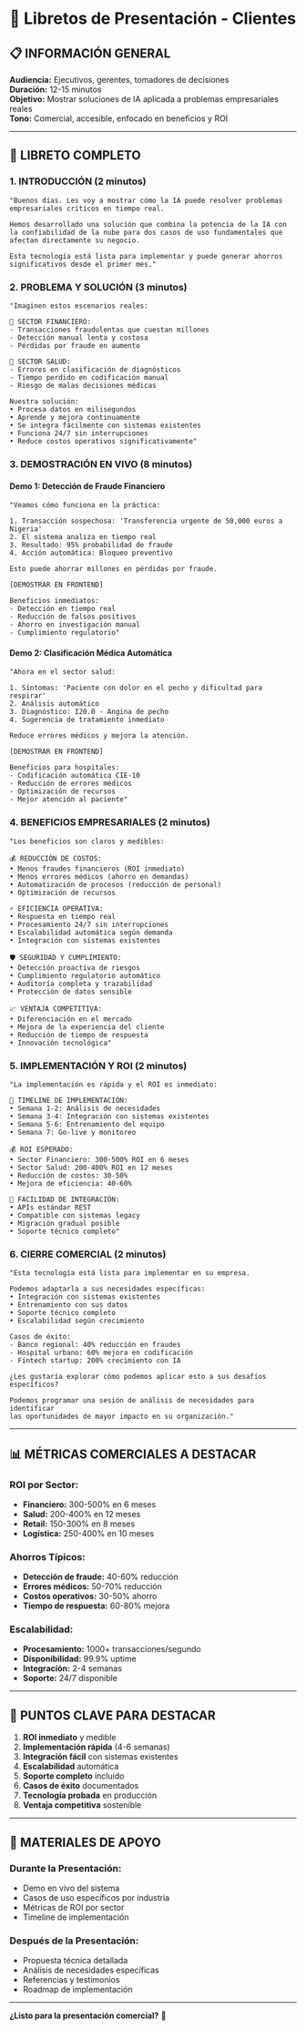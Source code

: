 # 🎯 Libretos de Presentación - Clientes

## 📋 **INFORMACIÓN GENERAL**

**Audiencia:** Ejecutivos, gerentes, tomadores de decisiones  
**Duración:** 12-15 minutos  
**Objetivo:** Mostrar soluciones de IA aplicada a problemas empresariales reales  
**Tono:** Comercial, accesible, enfocado en beneficios y ROI  

---

## 🎤 **LIBRETO COMPLETO**

### **1. INTRODUCCIÓN (2 minutos)**

```
"Buenos días. Les voy a mostrar cómo la IA puede resolver problemas 
empresariales críticos en tiempo real.

Hemos desarrollado una solución que combina la potencia de la IA con 
la confiabilidad de la nube para dos casos de uso fundamentales que 
afectan directamente su negocio.

Esta tecnología está lista para implementar y puede generar ahorros 
significativos desde el primer mes."
```

### **2. PROBLEMA Y SOLUCIÓN (3 minutos)**

```
"Imaginen estos escenarios reales:

🏦 SECTOR FINANCIERO:
- Transacciones fraudulentas que cuestan millones
- Detección manual lenta y costosa
- Pérdidas por fraude en aumento

🏥 SECTOR SALUD:
- Errores en clasificación de diagnósticos
- Tiempo perdido en codificación manual
- Riesgo de malas decisiones médicas

Nuestra solución:
• Procesa datos en milisegundos
• Aprende y mejora continuamente
• Se integra fácilmente con sistemas existentes
• Funciona 24/7 sin interrupciones
• Reduce costos operativos significativamente"
```

### **3. DEMOSTRACIÓN EN VIVO (8 minutos)**

#### **Demo 1: Detección de Fraude Financiero**
```
"Veamos cómo funciona en la práctica:

1. Transacción sospechosa: 'Transferencia urgente de 50,000 euros a Nigeria'
2. El sistema analiza en tiempo real
3. Resultado: 95% probabilidad de fraude
4. Acción automática: Bloqueo preventivo

Esto puede ahorrar millones en pérdidas por fraude.

[DEMOSTRAR EN FRONTEND]

Beneficios inmediatos:
- Detección en tiempo real
- Reducción de falsos positivos
- Ahorro en investigación manual
- Cumplimiento regulatorio"
```

#### **Demo 2: Clasificación Médica Automática**
```
"Ahora en el sector salud:

1. Síntomas: 'Paciente con dolor en el pecho y dificultad para respirar'
2. Análisis automático
3. Diagnóstico: I20.0 - Angina de pecho
4. Sugerencia de tratamiento inmediato

Reduce errores médicos y mejora la atención.

[DEMOSTRAR EN FRONTEND]

Beneficios para hospitales:
- Codificación automática CIE-10
- Reducción de errores médicos
- Optimización de recursos
- Mejor atención al paciente"
```

### **4. BENEFICIOS EMPRESARIALES (2 minutos)**

```
"Los beneficios son claros y medibles:

💰 REDUCCIÓN DE COSTOS:
• Menos fraudes financieros (ROI inmediato)
• Menos errores médicos (ahorro en demandas)
• Automatización de procesos (reducción de personal)
• Optimización de recursos

⚡ EFICIENCIA OPERATIVA:
• Respuesta en tiempo real
• Procesamiento 24/7 sin interrupciones
• Escalabilidad automática según demanda
• Integración con sistemas existentes

🛡️ SEGURIDAD Y CUMPLIMIENTO:
• Detección proactiva de riesgos
• Cumplimiento regulatorio automático
• Auditoría completa y trazabilidad
• Protección de datos sensible

📈 VENTAJA COMPETITIVA:
• Diferenciación en el mercado
• Mejora de la experiencia del cliente
• Reducción de tiempo de respuesta
• Innovación tecnológica"
```

### **5. IMPLEMENTACIÓN Y ROI (2 minutos)**

```
"La implementación es rápida y el ROI es inmediato:

📅 TIMELINE DE IMPLEMENTACIÓN:
• Semana 1-2: Análisis de necesidades
• Semana 3-4: Integración con sistemas existentes
• Semana 5-6: Entrenamiento del equipo
• Semana 7: Go-live y monitoreo

💰 ROI ESPERADO:
• Sector Financiero: 300-500% ROI en 6 meses
• Sector Salud: 200-400% ROI en 12 meses
• Reducción de costos: 30-50%
• Mejora de eficiencia: 40-60%

🔧 FACILIDAD DE INTEGRACIÓN:
• APIs estándar REST
• Compatible con sistemas legacy
• Migración gradual posible
• Soporte técnico completo"
```

### **6. CIERRE COMERCIAL (2 minutos)**

```
"Esta tecnología está lista para implementar en su empresa.

Podemos adaptarla a sus necesidades específicas:
• Integración con sistemas existentes
• Entrenamiento con sus datos
• Soporte técnico completo
• Escalabilidad según crecimiento

Casos de éxito:
- Banco regional: 40% reducción en fraudes
- Hospital urbano: 60% mejora en codificación
- Fintech startup: 200% crecimiento con IA

¿Les gustaría explorar cómo podemos aplicar esto a sus desafíos específicos?

Podemos programar una sesión de análisis de necesidades para identificar 
las oportunidades de mayor impacto en su organización."
```

---

## 📊 **MÉTRICAS COMERCIALES A DESTACAR**

### **ROI por Sector:**
- **Financiero:** 300-500% en 6 meses
- **Salud:** 200-400% en 12 meses
- **Retail:** 150-300% en 8 meses
- **Logística:** 250-400% en 10 meses

### **Ahorros Típicos:**
- **Detección de fraude:** 40-60% reducción
- **Errores médicos:** 50-70% reducción
- **Costos operativos:** 30-50% ahorro
- **Tiempo de respuesta:** 60-80% mejora

### **Escalabilidad:**
- **Procesamiento:** 1000+ transacciones/segundo
- **Disponibilidad:** 99.9% uptime
- **Integración:** 2-4 semanas
- **Soporte:** 24/7 disponible

---

## 🎯 **PUNTOS CLAVE PARA DESTACAR**

1. **ROI inmediato** y medible
2. **Implementación rápida** (4-6 semanas)
3. **Integración fácil** con sistemas existentes
4. **Escalabilidad** automática
5. **Soporte completo** incluido
6. **Casos de éxito** documentados
7. **Tecnología probada** en producción
8. **Ventaja competitiva** sostenible

---

## 💼 **MATERIALES DE APOYO**

### **Durante la Presentación:**
- Demo en vivo del sistema
- Casos de uso específicos por industria
- Métricas de ROI por sector
- Timeline de implementación

### **Después de la Presentación:**
- Propuesta técnica detallada
- Análisis de necesidades específicas
- Referencias y testimonios
- Roadmap de implementación

---

**¿Listo para la presentación comercial?** 🚀 